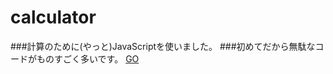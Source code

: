 # calculator
###計算のために(やっと)JavaScriptを使いました。
###初めてだから無駄なコードがものすごく多いです。
[GO](https://fugufx.github.io/calculator/)
